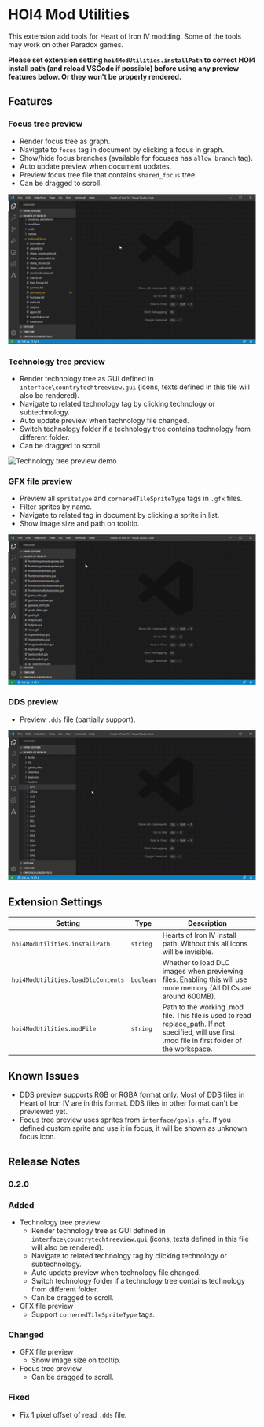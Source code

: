 # HOI4 Mod Utilities

This extension add tools for Heart of Iron IV modding. Some of the tools may work on other Paradox games.

**Please set extension setting `hoi4ModUtilities.installPath` to correct HOI4 install path (and reload VSCode if possible) before using any preview features below. Or they won't be properly rendered.**

## Features

### Focus tree preview

* Render focus tree as graph.
* Navigate to `focus` tag in document by clicking a focus in graph.
* Show/hide focus branches (available for focuses has `allow_branch` tag).
* Auto update preview when document updates.
* Preview focus tree file that contains `shared_focus` tree.
* Can be dragged to scroll.

![Focus tree preview demo](demo/1.gif)

### Technology tree preview

* Render technology tree as GUI defined in `interface\countrytechtreeview.gui` (icons, texts defined in this file will also be rendered).
* Navigate to related technology tag by clicking technology or subtechnology.
* Auto update preview when technology file changed.
* Switch technology folder if a technology tree contains technology from different folder.
* Can be dragged to scroll.

![Technology tree preview demo](demo/4.gif)

### GFX file preview

* Preview all `spritetype` and `corneredTileSpriteType` tags in `.gfx` files.
* Filter sprites by name.
* Navigate to related tag in document by clicking a sprite in list.
* Show image size and path on tooltip.

![GFX file preview demo](demo/2.gif)

### DDS preview

* Preview `.dds` file (partially support).

![DDS preview demo](demo/3.gif)

## Extension Settings

|Setting|Type|Description|
|-------|----------|--------|
|`hoi4ModUtilities.installPath`|`string`|Hearts of Iron IV install path. Without this all icons will be invisible.|
|`hoi4ModUtilities.loadDlcContents`|`boolean`|Whether to load DLC images when previewing files. Enabling this will use more memory (All DLCs are around 600MB).|
|`hoi4ModUtilities.modFile`|`string`|Path to the working .mod file. This file is used to read replace_path. If not specified, will use first .mod file in first folder of the workspace.|

## Known Issues

* DDS preview supports RGB or RGBA format only. Most of DDS files in Heart of Iron IV are in this format. DDS files in other format can't be previewed yet.
* Focus tree preview uses sprites from `interface/goals.gfx`. If you defined custom sprite and use it in focus, it will be shown as unknown focus icon.

## Release Notes

### 0.2.0

### Added
* Technology tree preview
  * Render technology tree as GUI defined in `interface\countrytechtreeview.gui` (icons, texts defined in this file will also be rendered).
  * Navigate to related technology tag by clicking technology or subtechnology.
  * Auto update preview when technology file changed.
  * Switch technology folder if a technology tree contains technology from different folder.
  * Can be dragged to scroll.
* GFX file preview
  * Support `corneredTileSpriteType` tags.

### Changed
* GFX file preview
  * Show image size on tooltip.
* Focus tree preview
  * Can be dragged to scroll.

### Fixed
* Fix 1 pixel offset of read `.dds` file.
